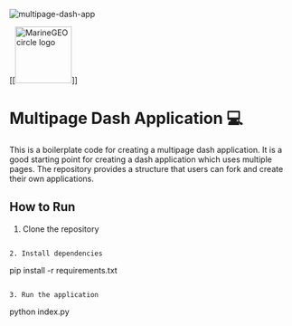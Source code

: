 ![multipage-dash-app]()

[[<img src="./assets/avataaars.png" alt="MarineGEO circle logo" style="height: 100px; width:100px;"/>]]


# Multipage Dash Application 💻

This is a boilerplate code for creating a multipage dash application. It is a good starting point for creating a dash application which uses multiple pages. The repository provides a structure that users can fork and create their own applications. 

## How to Run 

1. Clone the repository 


```

2. Install dependencies 

```
pip install -r requirements.txt
```

3. Run the application 

```
python index.py
```


